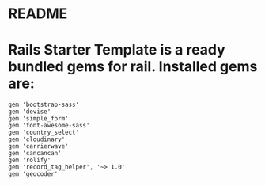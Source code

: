 # README

# Rails Starter Template is a ready bundled gems for rail. Installed gems are:

```
gem 'bootstrap-sass'
gem 'devise'
gem 'simple_form'
gem 'font-awesome-sass'
gem 'country_select'
gem 'cloudinary'
gem 'carrierwave'
gem 'cancancan'
gem 'rolify'
gem 'record_tag_helper', '~> 1.0'
gem 'geocoder'

```
